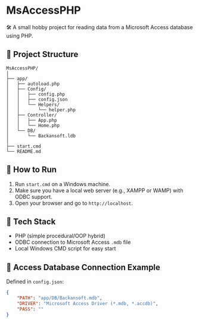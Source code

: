 # MsAccessPHP

🛠️ A small hobby project for reading data from a Microsoft Access database using PHP.

## 📁 Project Structure

```plaintext
MsAccessPHP/
│
├── app/
│   ├── autoload.php
│   ├── Config/
│   │   ├── config.php
│   │   ├── config.json
│   │   └── Helpers/
│   │       └── helper.php
│   ├── Controller/
│   │   ├── App.php
│   │   └── Home.php
│   └── DB/
│       └── Backansoft.ldb
│
├── start.cmd
└── README.md
```



## 🚀 How to Run

1. Run `start.cmd` on a Windows machine.
2. Make sure you have a local web server (e.g., XAMPP or WAMP) with ODBC support.
3. Open your browser and go to `http://localhost`.

## 🧰 Tech Stack

- PHP (simple procedural/OOP hybrid)
- ODBC connection to Microsoft Access `.mdb` file
- Local Windows CMD script for easy start

## 🔌 Access Database Connection Example

Defined in `config.json`:

```json
{
    "PATH": "app/DB/Backansoft.mdb",
    "DRIVER": "Microsoft Access Driver (*.mdb, *.accdb)",
    "PASS": ""
}
